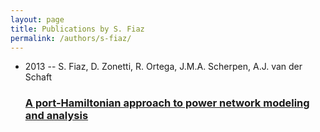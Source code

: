 ```yaml
---
layout: page
title: Publications by S. Fiaz
permalink: /authors/s-fiaz/
---
```


<ul class="post-list">
<li><span class='post-meta'>2013 -- S. Fiaz, D. Zonetti, R. Ortega, J.M.A. Scherpen, A.J. van der Schaft</span><h3><a class='post-link' href='../../a-port-hamiltonian-approach-to-power-network-modeling-and-analysis'>A port-Hamiltonian approach to power network modeling and analysis</a></h3></li>

</ul>

